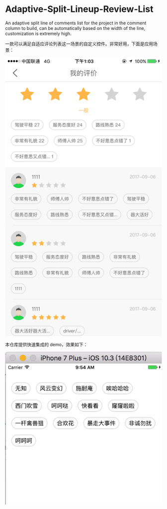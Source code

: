 # Adaptive-Split-Lineup-Review-List
An adaptive split line of comments list for the project in the comment column to build, can be automatically based on the width of the line, customization is extremely high.

一款可以满足自适应评论列表这一场景的自定义控件。非常好用，下面是应用场景：

![image](https://github.com/CoderZYWang/Adaptive-Split-Lineup-Review-List/blob/master/image01.png)


本仓库提供快速集成的 demo，效果如下：

![image](https://github.com/CoderZYWang/Adaptive-Split-Lineup-Review-List/blob/master/image02.png)
